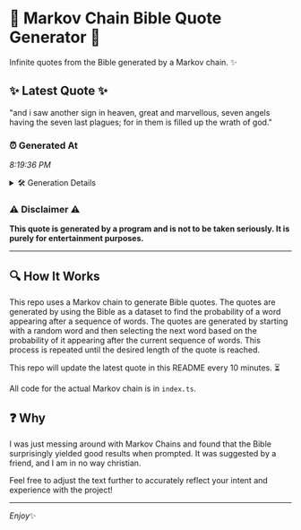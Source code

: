 # 📖 Markov Chain Bible Quote Generator 📖

Infinite quotes from the Bible generated by a Markov chain. ✨

## ✨ Latest Quote ✨
"and i saw another sign in heaven, great and marvellous, seven angels having the seven last plagues; for in them is filled up the wrath of god."

### ⏰ Generated At
*8:19:36 PM*

<details>
    <summary>🛠️ Generation Details</summary>
    <p>
        <strong>🌱 Seed:</strong> and<br>
        <strong>🔄 Iterations:</strong> 26<br>
        <strong>📜 Context History:</strong><br>[ and ]: i<br>[ and, i ]: saw<br>[ and, i, saw ]: another<br>[ and, i, saw, another ]: sign<br>[ and, i, saw, another, sign ]: in<br>[ and, i, saw, another, sign, in ]: heaven,<br>[ i, saw, another, sign, in, heaven, ]: great<br>[ saw, another, sign, in, heaven,, great ]: and<br>[ another, sign, in, heaven,, great, and ]: marvellous,<br>[ sign, in, heaven,, great, and, marvellous, ]: seven<br>[ in, heaven,, great, and, marvellous,, seven ]: angels<br>[ heaven,, great, and, marvellous,, seven, angels ]: having<br>[ great, and, marvellous,, seven, angels, having ]: the<br>[ and, marvellous,, seven, angels, having, the ]: seven<br>[ marvellous,, seven, angels, having, the, seven ]: last<br>[ seven, angels, having, the, seven, last ]: plagues;<br>[ angels, having, the, seven, last, plagues; ]: for<br>[ having, the, seven, last, plagues;, for ]: in<br>[ the, seven, last, plagues;, for, in ]: them<br>[ seven, last, plagues;, for, in, them ]: is<br>[ last, plagues;, for, in, them, is ]: filled<br>[ plagues;, for, in, them, is, filled ]: up<br>[ for, in, them, is, filled, up ]: the<br>[ in, them, is, filled, up, the ]: wrath<br>[ them, is, filled, up, the, wrath ]: of<br>[ is, filled, up, the, wrath, of ]: god.<br>
    </p>
</details>

### ⚠️ Disclaimer ⚠️
**This quote is generated by a program and is not to be taken seriously. It is purely for entertainment purposes.**

---

## 🔍 How It Works

This repo uses a Markov chain to generate Bible quotes. The quotes are generated by using the Bible as a dataset to find the probability of a word appearing after a sequence of words. The quotes are generated by starting with a random word and then selecting the next word based on the probability of it appearing after the current sequence of words. This process is repeated until the desired length of the quote is reached.

This repo will update the latest quote in this README every 10 minutes. ⏳

All code for the actual Markov chain is in `index.ts`.

## ❓ Why

I was just messing around with Markov Chains and found that the Bible surprisingly yielded good results when prompted. 
It was suggested by a friend, and I am in no way christian.

Feel free to adjust the text further to accurately reflect your intent and experience with the project!

---

*Enjoy*✨
